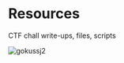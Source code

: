 # Resources
CTF chall write-ups, files, scripts



![gokussj2](https://github.com/sangnguyenthien/CTF/assets/89742084/3493322e-52eb-4ca4-8a6a-8aa326c358f1)
